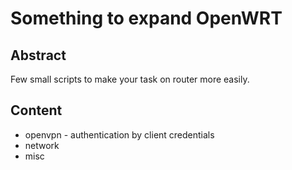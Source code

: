 Something to expand OpenWRT
===========================

Abstract
--------
Few small scripts to make your task on router more easily.

Content
-------
* openvpn - authentication by client credentials
* network
* misc
